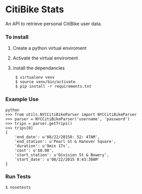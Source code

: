 # CitiBike Stats

An API to retrieve personal CitiBike user data.

### To install
1. Create a python virtual enviroment
2. Activate the virtual enviroment
3. install the dependancies

        $ virtualenv venv
        $ source venv/bin/activate
        $ pip install -r requirements.txt

### Example Use

    python
    >>> from utils.NYCCitiBikeParser import NYCCitiBikeParser
    >>> parser = NYCCitiBikeParser('username', 'password')
    >>> trips = parser.getTrips()
    >>> trips[0]
    {
        'end_date': u'08/22/20158: 52: 47AM',
        'end_station': u'Pearl St & Hanover Square',
        'duration': u'9min 17s',
        'cost': u'$0.00',
        'start_station': u'Division St & Bowery',
        'start_date': u'08/22/2015 8:43:30AM'
    }

### Run Tests

    $ nosetests



